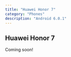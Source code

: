 ```yaml
---
title: "Huawei Honor 7"
category: "Phones"
description: "Android 6.0.1"
---
```


## Huawei Honor 7

Coming soon!

